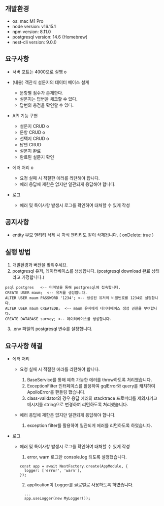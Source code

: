 ## 개발환경

- os: mac M1 Pro
- node version: v16.15.1
- npm version: 8.11.0
- postgresql version: 14.6 (Homebrew)
- nest-cli version: 9.0.0

## 요구사항

- 서버 포트는 4000으로 실행 o

- (내용) 객관식 설문지의 데이터 베이스 설계

  - 문항별 점수가 존재한다.
  - 설문지는 답변을 체크할 수 있다.
  - 답변의 총점을 확인할 수 있다.

- API 기능 구현

  - 설문지 CRUD o
  - 문항 CRUD o
  - 선택지 CRUD o
  - 답변 CRUD
  - 설문지 완료
  - 완료된 설문지 확인

- 에러 처리 o

  - 요청 실패 시 적절한 에러를 리턴해야 합니다.
  - 에러 응답에 제한은 없지만 일관되게 응답해야 합니다.

- 로그
  - 에러 및 특이사항 발생시 로그를 확인하여 대처할 수 있게 작성

## 공지사항

- entity 부모 엔티티 삭제 시 자식 엔티티도 같이 삭제됩니다. ( onDelete: true )

## 실행 방법

1. 개발환경과 버전을 맞춰주세요.
2. postgresql 유저, 데이터베이스를 생성합니다. (postgresql download 완료 상태라고 가정합니다.)

```
psql postgres   <-- 터미널을 통해 postgresql에 접속합니다.
CREATE USER maum;  <-- 유저를 생성합니다.
ALTER USER maum PASSWORD '1234'; <-- 생성된 유저의 비밀번호를 1234로 설정합니다.
ALTER USER maum CREATEDB;  <-- maum 유저에게 데이터베이스 생성 권한을 부여합니다.
CREATE DATABASE survey; <-- 데이터베이스를 생성합니다.
```

3. .env 파일의 postgresql 변수를 설정합니다.

## 요구사항 해결

- 에러 처리

  - 요청 실패 시 적절한 에러를 리턴해야 합니다.

    1. BaseService를 통해 예측 가능한 에러를 throw하도록 처리했습니다.
    2. ExceptionFilter 인터페이스를 활용하여 gqlError와 query를 캐치하여 ApolloError를 핸들링 했습니다.
    3. class-validator의 경우 응답 에러의 stacktrace 프로퍼티를 제외시키고 메시지를 string으로 변경하여 리턴하도록 처리했습니다.

  - 에러 응답에 제한은 없지만 일관되게 응답해야 합니다.
    1. exception filter를 활용하여 일관되게 에러를 리턴하도록 하였습니다.

- 로그

  - 에러 및 특이사항 발생시 로그를 확인하여 대처할 수 있게 작성

    1. error, warn 로그만 console.log 되도록 설정했습니다.

    ```
    const app = await NestFactory.create(AppModule, {
      logger: ['error', 'warn'],
    });
    ```

    2. application이 Logger를 글로벌로 사용하도록 하였습니다.

    ```
      ...
      app.useLogger(new MyLogger());
    ```
